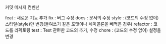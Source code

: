 커밋 메시지 컨벤션

feat : 새로운 기능 추가
fix : 버그 수정
docs : 문서의 수정
style : (코드의 수정 없이) 스타일(style)만 변경(들여쓰기 같은 포맷이나 세미콜론을 빼먹은 경우)
refactor : 코드를 리펙토링
test : Test 관련한 코드의 추가, 수정
chore : (코드의 수정 없이) 설정을 변경
